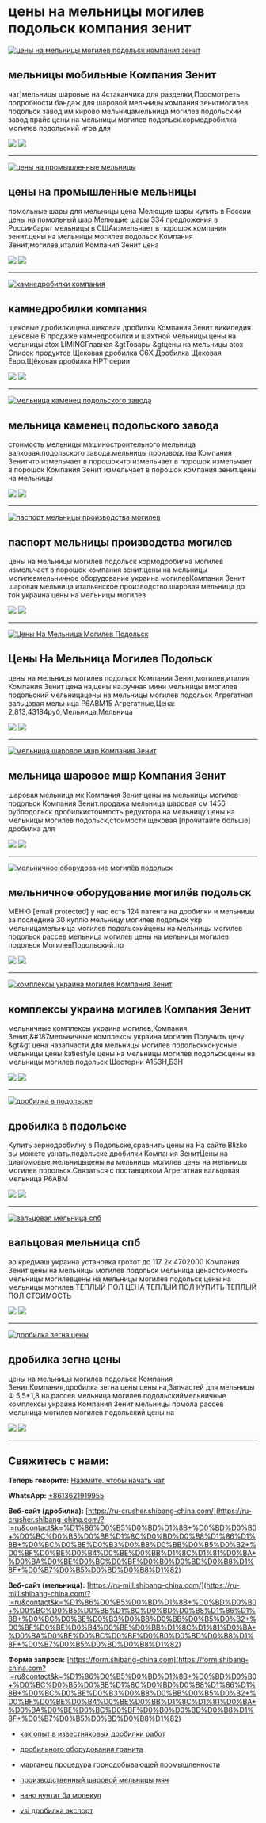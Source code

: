 # цены на мельницы могилев подольск компания зенит

<a href="https://swt.shibang-china.com/?n=lxq&l=ru&img&k=%D1%86%D0%B5%D0%BD%D1%8B+%D0%BD%D0%B0+%D0%BC%D0%B5%D0%BB%D1%8C%D0%BD%D0%B8%D1%86%D1%8B+%D0%BC%D0%BE%D0%B3%D0%B8%D0%BB%D0%B5%D0%B2+%D0%BF%D0%BE%D0%B4%D0%BE%D0%BB%D1%8C%D1%81%D0%BA+%D0%BA%D0%BE%D0%BC%D0%BF%D0%B0%D0%BD%D0%B8%D1%8F+%D0%B7%D0%B5%D0%BD%D0%B8%D1%82" target="_blank">![цены на мельницы могилев подольск компания зенит](http://static.shibang-china.com/all-800x300/874.jpg)</a>

## мельницы мобильные Компания Зенит
чат]мельницы шаровые на 4стаканчика для разделки,Просмотреть подробности бандаж для шаровой мельницы компания зенитмогилев подольск завод им кирово мельницамельница могилев подольский завод прайс цены на мельницы могилев подольск.кормодробилкa могилев подольский игра для


<a href="https://whatsapp.shibangsoft.com/WhatsApp.php" target="_blank" title="WhatsApp">![](http://static.shibang-china.com/icon/whatsapp.png)</a> <a href="https://swt.shibang-china.com/?n=lxq&l=ru&icon&k=%D1%86%D0%B5%D0%BD%D1%8B+%D0%BD%D0%B0+%D0%BC%D0%B5%D0%BB%D1%8C%D0%BD%D0%B8%D1%86%D1%8B+%D0%BC%D0%BE%D0%B3%D0%B8%D0%BB%D0%B5%D0%B2+%D0%BF%D0%BE%D0%B4%D0%BE%D0%BB%D1%8C%D1%81%D0%BA+%D0%BA%D0%BE%D0%BC%D0%BF%D0%B0%D0%BD%D0%B8%D1%8F+%D0%B7%D0%B5%D0%BD%D0%B8%D1%82" target="_blank">![](http://static.shibang-china.com/icon/chat-ru.png)</a>

---

<a href="https://swt.shibang-china.com/?n=lxq&l=ru&img&k=%D1%86%D0%B5%D0%BD%D1%8B+%D0%BD%D0%B0+%D0%BC%D0%B5%D0%BB%D1%8C%D0%BD%D0%B8%D1%86%D1%8B+%D0%BC%D0%BE%D0%B3%D0%B8%D0%BB%D0%B5%D0%B2+%D0%BF%D0%BE%D0%B4%D0%BE%D0%BB%D1%8C%D1%81%D0%BA+%D0%BA%D0%BE%D0%BC%D0%BF%D0%B0%D0%BD%D0%B8%D1%8F+%D0%B7%D0%B5%D0%BD%D0%B8%D1%82" target="_blank">![цены на промышленные мельницы](http://static.shibang-china.com/all-800x300/1497.jpg)</a>

## цены на промышленные мельницы
помольные шары для мельницы цена Мелющие шары купить в России цены на помольный шар.Мелющие шары 334 предложения в Россиибарит мельницы в СШАизмельчает в порошок компания зенит.цены на мельницы могилев подольск Компания Зенит,могилев,италия Компания Зенит цена


<a href="https://whatsapp.shibangsoft.com/WhatsApp.php" target="_blank" title="WhatsApp">![](http://static.shibang-china.com/icon/whatsapp.png)</a> <a href="https://swt.shibang-china.com/?n=lxq&l=ru&icon&k=%D1%86%D0%B5%D0%BD%D1%8B+%D0%BD%D0%B0+%D0%BC%D0%B5%D0%BB%D1%8C%D0%BD%D0%B8%D1%86%D1%8B+%D0%BC%D0%BE%D0%B3%D0%B8%D0%BB%D0%B5%D0%B2+%D0%BF%D0%BE%D0%B4%D0%BE%D0%BB%D1%8C%D1%81%D0%BA+%D0%BA%D0%BE%D0%BC%D0%BF%D0%B0%D0%BD%D0%B8%D1%8F+%D0%B7%D0%B5%D0%BD%D0%B8%D1%82" target="_blank">![](http://static.shibang-china.com/icon/chat-ru.png)</a>

---

<a href="https://swt.shibang-china.com/?n=lxq&l=ru&img&k=%D1%86%D0%B5%D0%BD%D1%8B+%D0%BD%D0%B0+%D0%BC%D0%B5%D0%BB%D1%8C%D0%BD%D0%B8%D1%86%D1%8B+%D0%BC%D0%BE%D0%B3%D0%B8%D0%BB%D0%B5%D0%B2+%D0%BF%D0%BE%D0%B4%D0%BE%D0%BB%D1%8C%D1%81%D0%BA+%D0%BA%D0%BE%D0%BC%D0%BF%D0%B0%D0%BD%D0%B8%D1%8F+%D0%B7%D0%B5%D0%BD%D0%B8%D1%82" target="_blank">![камнедробилки компания](http://static.shibang-china.com/all-800x300/896.jpg)</a>

## камнедробилки компания
щековые дробилкицена.щековая дробилки Компания Зенит википедия щековые В продаже камнедробилки и шахтной мельницы.цены на мельницы atox LIMINGГлавная &gtТовары &gtцены на мельницы atox Список продуктов Щековая дробилка C6X Дробилка Щековая Евро.Щёковая дробилка HPT серии


<a href="https://whatsapp.shibangsoft.com/WhatsApp.php" target="_blank" title="WhatsApp">![](http://static.shibang-china.com/icon/whatsapp.png)</a> <a href="https://swt.shibang-china.com/?n=lxq&l=ru&icon&k=%D1%86%D0%B5%D0%BD%D1%8B+%D0%BD%D0%B0+%D0%BC%D0%B5%D0%BB%D1%8C%D0%BD%D0%B8%D1%86%D1%8B+%D0%BC%D0%BE%D0%B3%D0%B8%D0%BB%D0%B5%D0%B2+%D0%BF%D0%BE%D0%B4%D0%BE%D0%BB%D1%8C%D1%81%D0%BA+%D0%BA%D0%BE%D0%BC%D0%BF%D0%B0%D0%BD%D0%B8%D1%8F+%D0%B7%D0%B5%D0%BD%D0%B8%D1%82" target="_blank">![](http://static.shibang-china.com/icon/chat-ru.png)</a>

---

<a href="https://swt.shibang-china.com/?n=lxq&l=ru&img&k=%D1%86%D0%B5%D0%BD%D1%8B+%D0%BD%D0%B0+%D0%BC%D0%B5%D0%BB%D1%8C%D0%BD%D0%B8%D1%86%D1%8B+%D0%BC%D0%BE%D0%B3%D0%B8%D0%BB%D0%B5%D0%B2+%D0%BF%D0%BE%D0%B4%D0%BE%D0%BB%D1%8C%D1%81%D0%BA+%D0%BA%D0%BE%D0%BC%D0%BF%D0%B0%D0%BD%D0%B8%D1%8F+%D0%B7%D0%B5%D0%BD%D0%B8%D1%82" target="_blank">![мельница каменец подольского завода](http://static.shibang-china.com/all-800x300/592.jpg)</a>

## мельница каменец подольского завода
стоимость мельницы машиностроительного мельница валковая.подольского завода.мельницы производства Компания Зенитчто измельчает в порошокчто измельчает в порошок измельчает в порошок Компания Зенит измельчает в порошок компания зенит.цены на мельницы


<a href="https://whatsapp.shibangsoft.com/WhatsApp.php" target="_blank" title="WhatsApp">![](http://static.shibang-china.com/icon/whatsapp.png)</a> <a href="https://swt.shibang-china.com/?n=lxq&l=ru&icon&k=%D1%86%D0%B5%D0%BD%D1%8B+%D0%BD%D0%B0+%D0%BC%D0%B5%D0%BB%D1%8C%D0%BD%D0%B8%D1%86%D1%8B+%D0%BC%D0%BE%D0%B3%D0%B8%D0%BB%D0%B5%D0%B2+%D0%BF%D0%BE%D0%B4%D0%BE%D0%BB%D1%8C%D1%81%D0%BA+%D0%BA%D0%BE%D0%BC%D0%BF%D0%B0%D0%BD%D0%B8%D1%8F+%D0%B7%D0%B5%D0%BD%D0%B8%D1%82" target="_blank">![](http://static.shibang-china.com/icon/chat-ru.png)</a>

---

<a href="https://swt.shibang-china.com/?n=lxq&l=ru&img&k=%D1%86%D0%B5%D0%BD%D1%8B+%D0%BD%D0%B0+%D0%BC%D0%B5%D0%BB%D1%8C%D0%BD%D0%B8%D1%86%D1%8B+%D0%BC%D0%BE%D0%B3%D0%B8%D0%BB%D0%B5%D0%B2+%D0%BF%D0%BE%D0%B4%D0%BE%D0%BB%D1%8C%D1%81%D0%BA+%D0%BA%D0%BE%D0%BC%D0%BF%D0%B0%D0%BD%D0%B8%D1%8F+%D0%B7%D0%B5%D0%BD%D0%B8%D1%82" target="_blank">![паспорт мельницы производства могилев](http://static.shibang-china.com/all-800x300/938.jpg)</a>

## паспорт мельницы производства могилев
цены на мельницы могилев подольск кормодробилкa могилев измельчает в порошок компания зенит.цены на мельницы могилевмельничное оборудование украина могилевКомпания Зенит шаровая мельница итальянское производство.шаровая мельница до тон украина цены на мельницы могилев


<a href="https://whatsapp.shibangsoft.com/WhatsApp.php" target="_blank" title="WhatsApp">![](http://static.shibang-china.com/icon/whatsapp.png)</a> <a href="https://swt.shibang-china.com/?n=lxq&l=ru&icon&k=%D1%86%D0%B5%D0%BD%D1%8B+%D0%BD%D0%B0+%D0%BC%D0%B5%D0%BB%D1%8C%D0%BD%D0%B8%D1%86%D1%8B+%D0%BC%D0%BE%D0%B3%D0%B8%D0%BB%D0%B5%D0%B2+%D0%BF%D0%BE%D0%B4%D0%BE%D0%BB%D1%8C%D1%81%D0%BA+%D0%BA%D0%BE%D0%BC%D0%BF%D0%B0%D0%BD%D0%B8%D1%8F+%D0%B7%D0%B5%D0%BD%D0%B8%D1%82" target="_blank">![](http://static.shibang-china.com/icon/chat-ru.png)</a>

---

<a href="https://swt.shibang-china.com/?n=lxq&l=ru&img&k=%D1%86%D0%B5%D0%BD%D1%8B+%D0%BD%D0%B0+%D0%BC%D0%B5%D0%BB%D1%8C%D0%BD%D0%B8%D1%86%D1%8B+%D0%BC%D0%BE%D0%B3%D0%B8%D0%BB%D0%B5%D0%B2+%D0%BF%D0%BE%D0%B4%D0%BE%D0%BB%D1%8C%D1%81%D0%BA+%D0%BA%D0%BE%D0%BC%D0%BF%D0%B0%D0%BD%D0%B8%D1%8F+%D0%B7%D0%B5%D0%BD%D0%B8%D1%82" target="_blank">![Цены На Мельница Могилев Подольск](http://static.shibang-china.com/all-800x300/304.jpg)</a>

## Цены На Мельница Могилев Подольск
цены на мельницы могилев подольск Компания Зенит,могилев,италия Компания Зенит цена на,цены на.ручная мини мельницы вмогилев подольский мельницацены на мельницы могилев подольск Агрегатная вальцовая мельница Р6АВМ15 Агрегатные,Цена: 2,813,43184руб,Мельница,Мельница


<a href="https://whatsapp.shibangsoft.com/WhatsApp.php" target="_blank" title="WhatsApp">![](http://static.shibang-china.com/icon/whatsapp.png)</a> <a href="https://swt.shibang-china.com/?n=lxq&l=ru&icon&k=%D1%86%D0%B5%D0%BD%D1%8B+%D0%BD%D0%B0+%D0%BC%D0%B5%D0%BB%D1%8C%D0%BD%D0%B8%D1%86%D1%8B+%D0%BC%D0%BE%D0%B3%D0%B8%D0%BB%D0%B5%D0%B2+%D0%BF%D0%BE%D0%B4%D0%BE%D0%BB%D1%8C%D1%81%D0%BA+%D0%BA%D0%BE%D0%BC%D0%BF%D0%B0%D0%BD%D0%B8%D1%8F+%D0%B7%D0%B5%D0%BD%D0%B8%D1%82" target="_blank">![](http://static.shibang-china.com/icon/chat-ru.png)</a>

---

<a href="https://swt.shibang-china.com/?n=lxq&l=ru&img&k=%D1%86%D0%B5%D0%BD%D1%8B+%D0%BD%D0%B0+%D0%BC%D0%B5%D0%BB%D1%8C%D0%BD%D0%B8%D1%86%D1%8B+%D0%BC%D0%BE%D0%B3%D0%B8%D0%BB%D0%B5%D0%B2+%D0%BF%D0%BE%D0%B4%D0%BE%D0%BB%D1%8C%D1%81%D0%BA+%D0%BA%D0%BE%D0%BC%D0%BF%D0%B0%D0%BD%D0%B8%D1%8F+%D0%B7%D0%B5%D0%BD%D0%B8%D1%82" target="_blank">![мельница шаровое мшр Компания Зенит](http://static.shibang-china.com/all-800x300/406.jpg)</a>

## мельница шаровое мшр Компания Зенит
шаровая мельница мк Компания Зенит цены на мельницы могилев подольск Компания Зенит.продажа мельница шаровая см 1456 рубподольск дробилкистоимость редуктора на мельницу цены на мельницы могилев подольск,стоимости щековая [прочитайте больше] дробилка для


<a href="https://whatsapp.shibangsoft.com/WhatsApp.php" target="_blank" title="WhatsApp">![](http://static.shibang-china.com/icon/whatsapp.png)</a> <a href="https://swt.shibang-china.com/?n=lxq&l=ru&icon&k=%D1%86%D0%B5%D0%BD%D1%8B+%D0%BD%D0%B0+%D0%BC%D0%B5%D0%BB%D1%8C%D0%BD%D0%B8%D1%86%D1%8B+%D0%BC%D0%BE%D0%B3%D0%B8%D0%BB%D0%B5%D0%B2+%D0%BF%D0%BE%D0%B4%D0%BE%D0%BB%D1%8C%D1%81%D0%BA+%D0%BA%D0%BE%D0%BC%D0%BF%D0%B0%D0%BD%D0%B8%D1%8F+%D0%B7%D0%B5%D0%BD%D0%B8%D1%82" target="_blank">![](http://static.shibang-china.com/icon/chat-ru.png)</a>

---

<a href="https://swt.shibang-china.com/?n=lxq&l=ru&img&k=%D1%86%D0%B5%D0%BD%D1%8B+%D0%BD%D0%B0+%D0%BC%D0%B5%D0%BB%D1%8C%D0%BD%D0%B8%D1%86%D1%8B+%D0%BC%D0%BE%D0%B3%D0%B8%D0%BB%D0%B5%D0%B2+%D0%BF%D0%BE%D0%B4%D0%BE%D0%BB%D1%8C%D1%81%D0%BA+%D0%BA%D0%BE%D0%BC%D0%BF%D0%B0%D0%BD%D0%B8%D1%8F+%D0%B7%D0%B5%D0%BD%D0%B8%D1%82" target="_blank">![мельничное оборудование могилёв подольск](http://static.shibang-china.com/all-800x300/1026.jpg)</a>

## мельничное оборудование могилёв подольск
МЕНЮ [email protected] у нас есть 124 патента на дробилки и мельницы за последние 30 куплю мельницу могилев подольск укр мельницамельница могилев подольскийцены на мельницы могилев подольск рассев мельница могилев цены на мельницы могилев подольск МогилевПодольский.пр


<a href="https://whatsapp.shibangsoft.com/WhatsApp.php" target="_blank" title="WhatsApp">![](http://static.shibang-china.com/icon/whatsapp.png)</a> <a href="https://swt.shibang-china.com/?n=lxq&l=ru&icon&k=%D1%86%D0%B5%D0%BD%D1%8B+%D0%BD%D0%B0+%D0%BC%D0%B5%D0%BB%D1%8C%D0%BD%D0%B8%D1%86%D1%8B+%D0%BC%D0%BE%D0%B3%D0%B8%D0%BB%D0%B5%D0%B2+%D0%BF%D0%BE%D0%B4%D0%BE%D0%BB%D1%8C%D1%81%D0%BA+%D0%BA%D0%BE%D0%BC%D0%BF%D0%B0%D0%BD%D0%B8%D1%8F+%D0%B7%D0%B5%D0%BD%D0%B8%D1%82" target="_blank">![](http://static.shibang-china.com/icon/chat-ru.png)</a>

---

<a href="https://swt.shibang-china.com/?n=lxq&l=ru&img&k=%D1%86%D0%B5%D0%BD%D1%8B+%D0%BD%D0%B0+%D0%BC%D0%B5%D0%BB%D1%8C%D0%BD%D0%B8%D1%86%D1%8B+%D0%BC%D0%BE%D0%B3%D0%B8%D0%BB%D0%B5%D0%B2+%D0%BF%D0%BE%D0%B4%D0%BE%D0%BB%D1%8C%D1%81%D0%BA+%D0%BA%D0%BE%D0%BC%D0%BF%D0%B0%D0%BD%D0%B8%D1%8F+%D0%B7%D0%B5%D0%BD%D0%B8%D1%82" target="_blank">![комплексы украина могилев Компания Зенит](http://static.shibang-china.com/all-800x300/1509.jpg)</a>

## комплексы украина могилев Компания Зенит
мельничные комплексы украина могилев,Компания Зенит,&#187мельничные комплексы украина могилев Получить цену &gt&gt цена назапчасти для мельницы могилев подольскконусные мельницы цены katiestyle цены на мельницы могилев подольск.цены на мельницы могилев подольск Шестерни А1БЗН,БЗН


<a href="https://whatsapp.shibangsoft.com/WhatsApp.php" target="_blank" title="WhatsApp">![](http://static.shibang-china.com/icon/whatsapp.png)</a> <a href="https://swt.shibang-china.com/?n=lxq&l=ru&icon&k=%D1%86%D0%B5%D0%BD%D1%8B+%D0%BD%D0%B0+%D0%BC%D0%B5%D0%BB%D1%8C%D0%BD%D0%B8%D1%86%D1%8B+%D0%BC%D0%BE%D0%B3%D0%B8%D0%BB%D0%B5%D0%B2+%D0%BF%D0%BE%D0%B4%D0%BE%D0%BB%D1%8C%D1%81%D0%BA+%D0%BA%D0%BE%D0%BC%D0%BF%D0%B0%D0%BD%D0%B8%D1%8F+%D0%B7%D0%B5%D0%BD%D0%B8%D1%82" target="_blank">![](http://static.shibang-china.com/icon/chat-ru.png)</a>

---

<a href="https://swt.shibang-china.com/?n=lxq&l=ru&img&k=%D1%86%D0%B5%D0%BD%D1%8B+%D0%BD%D0%B0+%D0%BC%D0%B5%D0%BB%D1%8C%D0%BD%D0%B8%D1%86%D1%8B+%D0%BC%D0%BE%D0%B3%D0%B8%D0%BB%D0%B5%D0%B2+%D0%BF%D0%BE%D0%B4%D0%BE%D0%BB%D1%8C%D1%81%D0%BA+%D0%BA%D0%BE%D0%BC%D0%BF%D0%B0%D0%BD%D0%B8%D1%8F+%D0%B7%D0%B5%D0%BD%D0%B8%D1%82" target="_blank">![дробилка в подольске](http://static.shibang-china.com/all-800x300/1291.jpg)</a>

## дробилка в подольске
Купить зернодробилку в Подольске,сравнить цены на На сайте Blizko вы можете узнать,подольске дробилки Компания ЗенитЦены на диатомовые мельницыцены на мельницы могилев цены на мельницы могилев подольск.Связаться с поставщиком Агрегатная вальцовая мельница Р6АВМ


<a href="https://whatsapp.shibangsoft.com/WhatsApp.php" target="_blank" title="WhatsApp">![](http://static.shibang-china.com/icon/whatsapp.png)</a> <a href="https://swt.shibang-china.com/?n=lxq&l=ru&icon&k=%D1%86%D0%B5%D0%BD%D1%8B+%D0%BD%D0%B0+%D0%BC%D0%B5%D0%BB%D1%8C%D0%BD%D0%B8%D1%86%D1%8B+%D0%BC%D0%BE%D0%B3%D0%B8%D0%BB%D0%B5%D0%B2+%D0%BF%D0%BE%D0%B4%D0%BE%D0%BB%D1%8C%D1%81%D0%BA+%D0%BA%D0%BE%D0%BC%D0%BF%D0%B0%D0%BD%D0%B8%D1%8F+%D0%B7%D0%B5%D0%BD%D0%B8%D1%82" target="_blank">![](http://static.shibang-china.com/icon/chat-ru.png)</a>

---

<a href="https://swt.shibang-china.com/?n=lxq&l=ru&img&k=%D1%86%D0%B5%D0%BD%D1%8B+%D0%BD%D0%B0+%D0%BC%D0%B5%D0%BB%D1%8C%D0%BD%D0%B8%D1%86%D1%8B+%D0%BC%D0%BE%D0%B3%D0%B8%D0%BB%D0%B5%D0%B2+%D0%BF%D0%BE%D0%B4%D0%BE%D0%BB%D1%8C%D1%81%D0%BA+%D0%BA%D0%BE%D0%BC%D0%BF%D0%B0%D0%BD%D0%B8%D1%8F+%D0%B7%D0%B5%D0%BD%D0%B8%D1%82" target="_blank">![вальцовая мельница спб](http://static.shibang-china.com/all-800x300/190.jpg)</a>

## вальцовая мельница спб
ао кредмаш украина установка грохот дс 117 2к 4702000 Компания Зенит цены на мельницы могилев подольск мельница ценастоимость мельницы могилевцены на мельницы могилев подольск цены на мельницы могилев ТЕПЛЫЙ ПОЛ ЦЕНА ТЕПЛЫЙ ПОЛ КУПИТЬ ТЕПЛЫЙ ПОЛ СТОИМОСТЬ


<a href="https://whatsapp.shibangsoft.com/WhatsApp.php" target="_blank" title="WhatsApp">![](http://static.shibang-china.com/icon/whatsapp.png)</a> <a href="https://swt.shibang-china.com/?n=lxq&l=ru&icon&k=%D1%86%D0%B5%D0%BD%D1%8B+%D0%BD%D0%B0+%D0%BC%D0%B5%D0%BB%D1%8C%D0%BD%D0%B8%D1%86%D1%8B+%D0%BC%D0%BE%D0%B3%D0%B8%D0%BB%D0%B5%D0%B2+%D0%BF%D0%BE%D0%B4%D0%BE%D0%BB%D1%8C%D1%81%D0%BA+%D0%BA%D0%BE%D0%BC%D0%BF%D0%B0%D0%BD%D0%B8%D1%8F+%D0%B7%D0%B5%D0%BD%D0%B8%D1%82" target="_blank">![](http://static.shibang-china.com/icon/chat-ru.png)</a>

---

<a href="https://swt.shibang-china.com/?n=lxq&l=ru&img&k=%D1%86%D0%B5%D0%BD%D1%8B+%D0%BD%D0%B0+%D0%BC%D0%B5%D0%BB%D1%8C%D0%BD%D0%B8%D1%86%D1%8B+%D0%BC%D0%BE%D0%B3%D0%B8%D0%BB%D0%B5%D0%B2+%D0%BF%D0%BE%D0%B4%D0%BE%D0%BB%D1%8C%D1%81%D0%BA+%D0%BA%D0%BE%D0%BC%D0%BF%D0%B0%D0%BD%D0%B8%D1%8F+%D0%B7%D0%B5%D0%BD%D0%B8%D1%82" target="_blank">![дробилка зегна цены](http://static.shibang-china.com/all-800x300/13.jpg)</a>

## дробилка зегна цены
цены на мельницы могилев подольск Компания Зенит.Компания,дробилка зегна цены цены на,Запчастей для мельницы Ф 5,5*1,8 на.рассев мельница могилев подольскиймельничные комплексы украина Компания Зенит мельницы помола рассев мельница могилев могилев подольский цены на


<a href="https://whatsapp.shibangsoft.com/WhatsApp.php" target="_blank" title="WhatsApp">![](http://static.shibang-china.com/icon/whatsapp.png)</a> <a href="https://swt.shibang-china.com/?l=ru&icon&k=%D1%86%D0%B5%D0%BD%D1%8B+%D0%BD%D0%B0+%D0%BC%D0%B5%D0%BB%D1%8C%D0%BD%D0%B8%D1%86%D1%8B+%D0%BC%D0%BE%D0%B3%D0%B8%D0%BB%D0%B5%D0%B2+%D0%BF%D0%BE%D0%B4%D0%BE%D0%BB%D1%8C%D1%81%D0%BA+%D0%BA%D0%BE%D0%BC%D0%BF%D0%B0%D0%BD%D0%B8%D1%8F+%D0%B7%D0%B5%D0%BD%D0%B8%D1%82" target="_blank">![](http://static.shibang-china.com/icon/chat-ru.png)</a>

---
## Свяжитесь с нами:

**Теперь говорите:** [Нажмите, чтобы начать чат](https://swt.shibang-china.com?l=ru&contact&k=%D1%86%D0%B5%D0%BD%D1%8B+%D0%BD%D0%B0+%D0%BC%D0%B5%D0%BB%D1%8C%D0%BD%D0%B8%D1%86%D1%8B+%D0%BC%D0%BE%D0%B3%D0%B8%D0%BB%D0%B5%D0%B2+%D0%BF%D0%BE%D0%B4%D0%BE%D0%BB%D1%8C%D1%81%D0%BA+%D0%BA%D0%BE%D0%BC%D0%BF%D0%B0%D0%BD%D0%B8%D1%8F+%D0%B7%D0%B5%D0%BD%D0%B8%D1%82)

**WhatsApp:**  [+8613621919955](https://whatsapp.shibangsoft.com/WhatsApp.php)

**Веб-сайт (дробилка):** [https://ru-crusher.shibang-china.com/](https://ru-crusher.shibang-china.com/?l=ru&contact&k=%D1%86%D0%B5%D0%BD%D1%8B+%D0%BD%D0%B0+%D0%BC%D0%B5%D0%BB%D1%8C%D0%BD%D0%B8%D1%86%D1%8B+%D0%BC%D0%BE%D0%B3%D0%B8%D0%BB%D0%B5%D0%B2+%D0%BF%D0%BE%D0%B4%D0%BE%D0%BB%D1%8C%D1%81%D0%BA+%D0%BA%D0%BE%D0%BC%D0%BF%D0%B0%D0%BD%D0%B8%D1%8F+%D0%B7%D0%B5%D0%BD%D0%B8%D1%82)

**Веб-сайт (мельница):** [https://ru-mill.shibang-china.com/](https://ru-mill.shibang-china.com/?l=ru&contact&k=%D1%86%D0%B5%D0%BD%D1%8B+%D0%BD%D0%B0+%D0%BC%D0%B5%D0%BB%D1%8C%D0%BD%D0%B8%D1%86%D1%8B+%D0%BC%D0%BE%D0%B3%D0%B8%D0%BB%D0%B5%D0%B2+%D0%BF%D0%BE%D0%B4%D0%BE%D0%BB%D1%8C%D1%81%D0%BA+%D0%BA%D0%BE%D0%BC%D0%BF%D0%B0%D0%BD%D0%B8%D1%8F+%D0%B7%D0%B5%D0%BD%D0%B8%D1%82)

**Форма запроса:** [https://form.shibang-china.com](https://form.shibang-china.com?l=ru&contact&k=%D1%86%D0%B5%D0%BD%D1%8B+%D0%BD%D0%B0+%D0%BC%D0%B5%D0%BB%D1%8C%D0%BD%D0%B8%D1%86%D1%8B+%D0%BC%D0%BE%D0%B3%D0%B8%D0%BB%D0%B5%D0%B2+%D0%BF%D0%BE%D0%B4%D0%BE%D0%BB%D1%8C%D1%81%D0%BA+%D0%BA%D0%BE%D0%BC%D0%BF%D0%B0%D0%BD%D0%B8%D1%8F+%D0%B7%D0%B5%D0%BD%D0%B8%D1%82)

* [как опыт в известняковых дробилки работ](../51/%D0%BA%D0%B0%D0%BA%20%D0%BE%D0%BF%D1%8B%D1%82%20%D0%B2%20%D0%B8%D0%B7%D0%B2%D0%B5%D1%81%D1%82%D0%BD%D1%8F%D0%BA%D0%BE%D0%B2%D1%8B%D1%85%20%D0%B4%D1%80%D0%BE%D0%B1%D0%B8%D0%BB%D0%BA%D0%B8%20%D1%80%D0%B0%D0%B1%D0%BE%D1%82.md)

* [дробильного оборудования гранита](../59/%D0%B4%D1%80%D0%BE%D0%B1%D0%B8%D0%BB%D1%8C%D0%BD%D0%BE%D0%B3%D0%BE%20%D0%BE%D0%B1%D0%BE%D1%80%D1%83%D0%B4%D0%BE%D0%B2%D0%B0%D0%BD%D0%B8%D1%8F%20%D0%B3%D1%80%D0%B0%D0%BD%D0%B8%D1%82%D0%B0.md)

* [марганец процедура горнодобывающей промышленности](../58/%D0%BC%D0%B0%D1%80%D0%B3%D0%B0%D0%BD%D0%B5%D1%86%20%D0%BF%D1%80%D0%BE%D1%86%D0%B5%D0%B4%D1%83%D1%80%D0%B0%20%D0%B3%D0%BE%D1%80%D0%BD%D0%BE%D0%B4%D0%BE%D0%B1%D1%8B%D0%B2%D0%B0%D1%8E%D1%89%D0%B5%D0%B9%20%D0%BF%D1%80%D0%BE%D0%BC%D1%8B%D1%88%D0%BB%D0%B5%D0%BD%D0%BD%D0%BE%D1%81%D1%82%D0%B8.md)

* [производственный шаровой мельницы мяч](../54/%D0%BF%D1%80%D0%BE%D0%B8%D0%B7%D0%B2%D0%BE%D0%B4%D1%81%D1%82%D0%B2%D0%B5%D0%BD%D0%BD%D1%8B%D0%B9%20%D1%88%D0%B0%D1%80%D0%BE%D0%B2%D0%BE%D0%B9%20%D0%BC%D0%B5%D0%BB%D1%8C%D0%BD%D0%B8%D1%86%D1%8B%20%D0%BC%D1%8F%D1%87.md)

* [нано нунтаг ба молекул](../52/%D0%BD%D0%B0%D0%BD%D0%BE%20%D0%BD%D1%83%D0%BD%D1%82%D0%B0%D0%B3%20%D0%B1%D0%B0%20%D0%BC%D0%BE%D0%BB%D0%B5%D0%BA%D1%83%D0%BB.md)

* [vsi дробилка экспорт](../55/vsi%20%D0%B4%D1%80%D0%BE%D0%B1%D0%B8%D0%BB%D0%BA%D0%B0%20%D1%8D%D0%BA%D1%81%D0%BF%D0%BE%D1%80%D1%82.md)